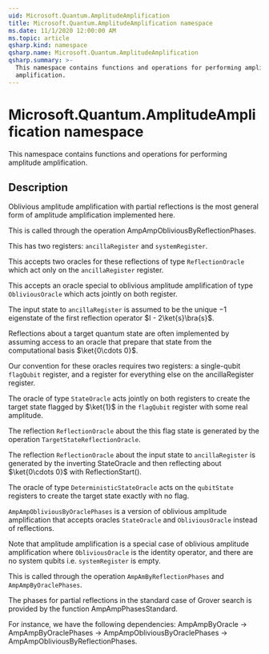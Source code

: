 ```yaml
---
uid: Microsoft.Quantum.AmplitudeAmplification
title: Microsoft.Quantum.AmplitudeAmplification namespace
ms.date: 11/1/2020 12:00:00 AM
ms.topic: article
qsharp.kind: namespace
qsharp.name: Microsoft.Quantum.AmplitudeAmplification
qsharp.summary: >-
  This namespace contains functions and operations for performing amplitude
  amplification.
---
```


# Microsoft.Quantum.AmplitudeAmplification namespace

This namespace contains functions and operations for performing amplitudeamplification.



## Description

Oblivious amplitude amplification with partial reflections is the mostgeneral form of amplitude amplification implemented here.This is called through the operation AmpAmpObliviousByReflectionPhases.This has two registers: `ancillaRegister` and `systemRegister`.This accepts two oracles for these reflections of type`ReflectionOracle` which act only on the `ancillaRegister`register.This accepts an oracle special to oblivious amplitudeamplification of type `ObliviousOracle` which acts jointlyon both register.The input state to `ancillaRegister` is assumed to be the unique$-1$ eigenstate of the first reflection operator $I - 2\ket{s}\bra{s}$.Reflections about a target quantum state are often implemented byassuming access to an oracle that prepare that state from thecomputational basis $\ket{0\cdots 0}$.Our convention for these oracles requires two registers: asingle-qubit `flagQubit` register, and a register for everythingelse on the ancillaRegister register.The oracle of type `StateOracle` acts jointly on both registers tocreate the target state flagged by $\ket{1}$ in the `flagQubit`register with some real amplitude.The reflection `ReflectionOracle` about the this flag state isgenerated by the operation `TargetStateReflectionOracle`.The reflection `ReflectionOracle` about the input state to`ancillaRegister` is generated by the inverting StateOracle andthen reflecting about $\ket{0\cdots 0}$ with ReflectionStart().The oracle of type `DeterministicStateOracle` acts on the`qubitState` registers to create the target state exactly with noflag.`AmpAmpObliviousByOraclePhases` is a version of oblivious amplitudeamplification that accepts oracles `StateOracle` and `ObliviousOracle`instead of reflections.Note that amplitude amplification is a special case of obliviousamplitude amplification where `ObliviousOracle` is the identity operator,and there are no system qubits i.e. `systemRegister` is empty.This is called through the operation `AmpAmByReflectionPhases` and`AmpAmpByOraclePhases`.The phases for partial reflections in the standard case of Groversearch is provided by the function AmpAmpPhasesStandard.For instance, we have the following dependencies: AmpAmpByOracle ->AmpAmpByOraclePhases -> AmpAmpObliviousByOraclePhases ->AmpAmpObliviousByReflectionPhases.